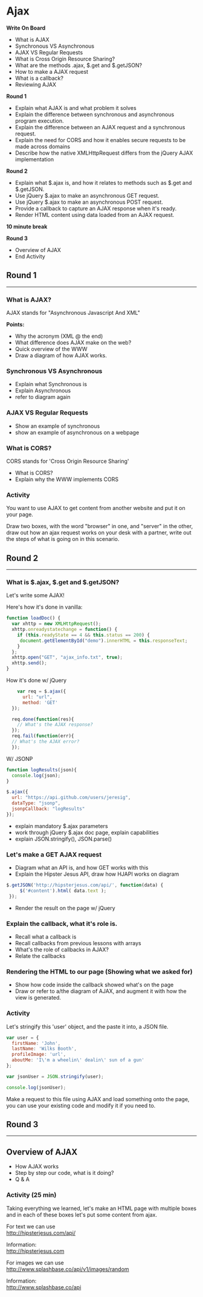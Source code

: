 # Ajax

**Write On Board**
- What is AJAX
- Synchronous VS Asynchronous
- AJAX VS Regular Requests
- What is Cross Origin Resource Sharing?
- What are the methods .ajax, $.get and $.getJSON?
- How to make a AJAX request
- What is a callback?
- Reviewing AJAX

**Round 1**
- Explain what AJAX is and what problem it solves
- Explain the difference between synchronous and asynchronous program execution.
- Explain the difference between an AJAX request and a synchronous request.
- Explain the need for CORS and how it enables secure requests to be made across domains
- Describe how the native XMLHttpRequest differs from the jQuery AJAX implementation

**Round 2**
- Explain what $.ajax is, and how it relates to methods such as $.get and $.getJSON.
- Use jQuery $.ajax to make an asynchronous GET request.
- Use jQuery $.ajax to make an asynchronous POST request.
- Provide a callback to capture an AJAX response when it's ready.
- Render HTML content using data loaded from an AJAX request.

**10 minute break**

**Round 3**
- Overview of AJAX
- End Activity

## Round 1
---
### What is AJAX?  
AJAX stands for "Asynchronous Javascript And XML"  

**Points:**
- Why the acronym (XML @ the end)
- What difference does AJAX make on the web?
- Quick overview of the WWW
- Draw a diagram of how AJAX works.

### Synchronous  VS Asynchronous
- Explain what Synchronous is
- Explain Asynchronous
- refer to diagram again

### AJAX VS Regular Requests
- Show an example of synchronous
- show an example of asynchronous on a webpage

### What is CORS?
CORS stands for 'Cross Origin Resource Sharing'  

- What is CORS?
- Explain why the WWW implements CORS

### Activity
You want to use AJAX to get content from another website and put it on your page.

Draw two boxes, with the word "browser" in one, and "server" in the other, draw out how an ajax request works on your desk with a partner, write out the steps of what is going on in this scenario.

## Round 2
---
### What is $.ajax, $.get  and $.getJSON?  
Let's write some AJAX!

Here's how it's done in vanilla:
``` Javascript
function loadDoc() {
  var xhttp = new XMLHttpRequest();
  xhttp.onreadystatechange = function() {
    if (this.readyState == 4 && this.status == 200) {
     document.getElementById("demo").innerHTML = this.responseText;
    }
  };
  xhttp.open("GET", "ajax_info.txt", true);
  xhttp.send();
}
```

How it's done w/ jQuery
``` Javascript
    var req = $.ajax({
      url: "url",
      method: 'GET'
  });

  req.done(function(res){
    // What's the AJAX response?
  });
  req.fail(function(err){
  // What's the AJAX error?
  });
```

W/ JSONP
```Javascript
function logResults(json){
  console.log(json);
}

$.ajax({
  url: "https://api.github.com/users/jeresig",
  dataType: "jsonp",
  jsonpCallback: "logResults"
});
```
- explain mandatory $.ajax parameters
- work through jQuery $.ajax doc page, explain capabilities
- explain JSON.stringify(), JSON.parse()

### Let's make a GET AJAX request  
- Diagram what an API is, and how GET works with this
- Explain the Hipster Jesus API, draw how HJAPI works on diagram

``` Javascript
$.getJSON('http://hipsterjesus.com/api/', function(data) {
     $('#content').html( data.text );
 });
```
- Render the result on the page w/ jQuery

### Explain the callback, what it's role is.
- Recall what a callback is
- Recall callbacks from previous lessons with arrays
- What's the role of callbacks in AJAX?
- Relate the callbacks

### Rendering the HTML to our page (Showing what we asked for)
- Show how code inside the callback showed what's on the page
- Draw or refer to a/the diagram of AJAX, and augment it with how the view is generated.


### Activity   
Let's stringify this 'user' object, and the paste it into, a JSON file.  

``` Javascript
var user = {
  firstName: 'John',
  lastName: 'Wilks Booth',
  profileImage: 'url',
  aboutMe: 'I\'m a wheelin\' dealin\' sun of a gun'
};

var jsonUser = JSON.stringify(user);

console.log(jsonUser);
```

Make a request to this file using AJAX and load something onto the page, you can use your existing code and modify it if you need to.


## Round 3
---
## Overview of AJAX
- How AJAX works
- Step by step our code, what is it doing?
- Q & A


### Activity (25 min)  
Taking everything we learned, let's make an HTML page with multiple boxes and in each of these boxes let's put some content from ajax.

For text we can use  
http://hipsterjesus.com/api/

Information:  
http://hipsterjesus.com


For images we can use  
http://www.splashbase.co/api/v1/images/random  

Information:  
http://www.splashbase.co/api
